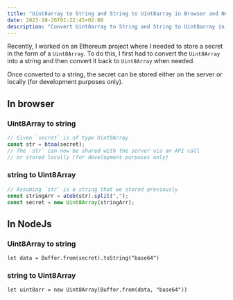 ```yaml
---
title: "Uint8array to String and String to Uint8array in Browser and NodeJS"
date: 2023-10-26T01:22:45+02:00
description: "Convert Uint8array to String and String to Uint8array in Browser and NodeJS"
---
```


Recently, I worked on an Ethereum project where I needed to store a secret in the form of a `Uint8Array`. To do this, I first had to convert the `Uint8Array` into a string and then convert it back to `Uint8Array` when needed.

Once converted to a string, the secret can be stored either on the server or locally (for development purposes only).

## In browser

### Uint8Array to string

```javascript
// Given `secret` is of type Uint8Array
const str = btoa(secret);
// The `str` can now be shared with the server via an API call
// or stored locally (for development purposes only)
```

### string to Uint8Array

```javascript
// Assuming `str` is a string that we stored previously
const stringArr = atob(str).split(",");
const secret = new Uint8Array(stringArr);
```

## In NodeJs

### Uint8Array to string

```node
let data = Buffer.from(secret).toString("base64")
```

### string to Uint8Array

```node
let uint8arr = new Uint8Array(Buffer.from(data, "base64"))
```
